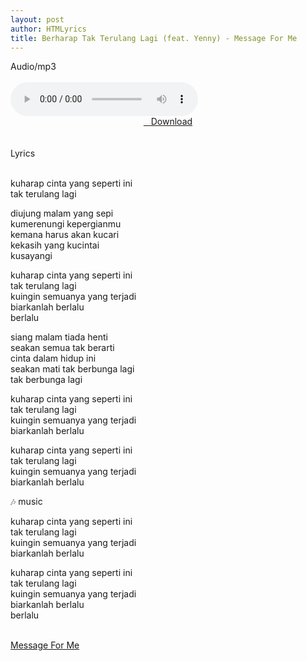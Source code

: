 ```yaml
---
layout: post
author: HTMLyrics
title: Berharap Tak Terulang Lagi (feat. Yenny) - Message For Me
---
```


<div class="htl">Audio/mp3</div><br />

<audio class='js-player' style="--plyr-color-main: #212121;" controls>
<source src="https://drive.google.com/uc?authuser=0&id=1uXg9NHx1q138EpD7769OZKD1q_9CMY8E&export=download" type="audio/mp3">
</audio><br />

<center>
<a href="/download/berharaptakterulanglagi-featyenny-messageforme" class="hbt"><i class="fa fa-chevron-down" aria-hidden="true"></i>&nbsp; &nbsp;Download</a>
</center><br />
<br />

<div class="htl">Lyrics</div><br />

kuharap cinta yang seperti ini<br />
tak terulang lagi<br />

diujung malam yang sepi<br />
kumerenungi kepergianmu<br />
kemana harus akan kucari<br />
kekasih yang kucintai<br />
kusayangi<br />

kuharap cinta yang seperti ini<br />
tak terulang lagi<br />
kuingin semuanya yang terjadi<br />
biarkanlah berlalu<br />
berlalu<br />

siang malam tiada henti<br />
seakan semua tak berarti<br />
cinta dalam hidup ini<br />
seakan mati tak berbunga lagi<br />
tak berbunga lagi<br />

kuharap cinta yang seperti ini<br />
tak terulang lagi<br />
kuingin semuanya yang terjadi<br />
biarkanlah berlalu<br />

kuharap cinta yang seperti ini<br />
tak terulang lagi<br />
kuingin semuanya yang terjadi<br />
biarkanlah berlalu<br />

🎶 music<br />

kuharap cinta yang seperti ini<br />
tak terulang lagi<br />
kuingin semuanya yang terjadi<br />
biarkanlah berlalu<br />

kuharap cinta yang seperti ini<br />
tak terulang lagi<br />
kuingin semuanya yang terjadi<br />
biarkanlah berlalu<br />
berlalu<br />
<br />

<i class="fa fa-hashtag" aria-hidden="true"></i>
<a href="/artist/messageforme">Message For Me</a>
